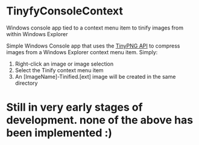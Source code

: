# TinyfyConsoleContext
Windows console app tied to a context menu item to tinify images from within Windows Explorer

Simple Windows Console app that uses the [TinyPNG API](https://tinypng.com/developers) to compress images from a Windows Explorer context menu item.
Simply:

1. Right-click an image or image selection
2. Select the Tinify context menu item
3. An [ImageName]-Tinified.[ext] image will be created in the same directory

# Still in very early stages of development. none of the above has been implemented :)
